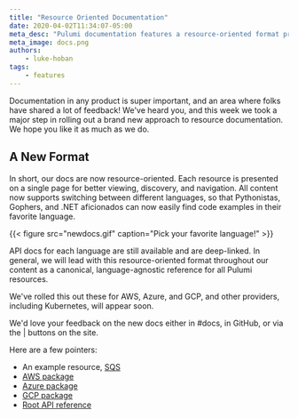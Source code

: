 ```yaml
---
title: "Resource Oriented Documentation"
date: 2020-04-02T11:34:07-05:00
meta_desc: "Pulumi documentation features a resource-oriented format presented as a single page per resource for easier reading, discovery, and navigation."
meta_image: docs.png
authors:
    - luke-hoban
tags:
    - features
---
```


Documentation in any product is super important, and an area where folks have shared a lot of feedback! We've heard you, and this week we took a major step in rolling out a brand new approach to resource documentation.  We hope you like it as much as we do.

<!--more-->

## A New Format

In short, our docs are now resource-oriented.  Each resource is presented on a single page for better viewing, discovery, and navigation. All content now supports switching between different languages, so that Pythonistas, Gophers, and .NET aficionados can now easily find code examples in their favorite language.

{{< figure src="newdocs.gif" caption="Pick your favorite language!" >}}

API docs for each language are still available and are deep-linked. In general, we will lead with this resource-oriented format throughout our content as a canonical, language-agnostic reference for all Pulumi resources.

We've rolled this out these for AWS, Azure, and GCP, and other providers, including Kubernetes, will appear soon.

We'd love your feedback on the new docs either in #docs, in GitHub, or via the <i class="fas fa-thumbs-up"></i> | <i class="fas fa-thumbs-down"></i> buttons on the site.

Here are a few pointers:

- An example resource, [SQS](https://www.pulumi.com/docs/reference/pkg/aws/sqs/queue/)
- [AWS package](https://www.pulumi.com/docs/reference/pkg/aws/)
- [Azure package](https://www.pulumi.com/docs/reference/pkg/azure/)
- [GCP package](https://www.pulumi.com/docs/reference/pkg/gcp/)
- [Root API reference](https://www.pulumi.com/docs/reference/pkg/)
